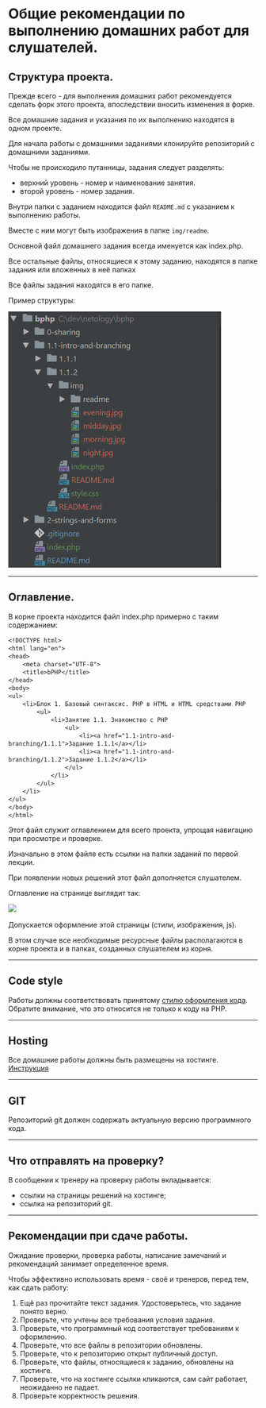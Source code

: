 # Общие рекомендации по выполнению домашних работ для слушателей.

## Структура проекта.

Прежде всего - для выполнения домашних работ рекомендуется сделать форк этого проекта, впоследствии вносить изменения в форке.

Все домашние задания и указания по их выполнению находятся в одном проекте.

Для начала работы с домашними заданиями клонируйте репозиторий с домашними заданиями.

Чтобы не происходило путанницы, задания следует разделять:
- верхний уровень - номер и наименование занятия.
- второй уровень - номер задания.

Внутри папки с заданием находится файл `README.md` с указанием к выполнению работы.

Вместе с ним могут быть изображения в папке `img/readme`.

Основной файл домашнего задания всегда именуется как index.php.

Все остальные файлы, относящиеся к этому заданию, находятся в папке задания или вложенных в неё папках

Все файлы задания находятся в его папке.

Пример структуры:

![](img/readme/1.png)

---

## Оглавление.
В корне проекта находится файл index.php примерно с таким содержанием:
```php=
<!DOCTYPE html>
<html lang="en">
<head>
    <meta charset="UTF-8">
    <title>bPHP</title>
</head>
<body>
<ul>
    <li>Блок 1. Базовый синтаксис. PHP в HTML и HTML средствами PHP
        <ul>
            <li>Занятие 1.1. Знакомство с PHP
                <ul>
                    <li><a href="1.1-intro-and-branching/1.1.1">Задание 1.1.1</a></li>
                    <li><a href="1.1-intro-and-branching/1.1.2">Задание 1.1.2</a></li>
                </ul>
            </li>
        </ul>
    </li>
</ul>
</body>
</html>
```

Этот файл служит оглавлением для всего проекта, упрощая навигацию при просмотре и проверке.

Изначально в этом файле есть ссылки на папки заданий по первой лекции.

При появлении новых решений этот файл дополняется слушателем.

Оглавление на странице выглядит так:

![](img/readme/2.png)

Допускается оформление этой страницы (стили, изображения, js). 

В этом случае все необходимые ресурсные файлы располагаются в корне проекта и в папках, 
созданных слушателем из корня.

---

## Code style
Работы должны соответствовать принятому [стилю оформления кода](https://github.com/netology-code/codestyle).
Обратите внимание, что это относится не только к коду на PHP.

---

## Hosting
Все домашние работы должны быть размещены на хостинге.
[Инструкция](hosting)

---

## GIT
Репозиторий git должен содержать актуальную версию программного кода.

---

## Что отправлять на проверку?
В сообщении к тренеру на проверку работы вкладывается:
* ссылки на страницы решений на хостинге;
* ссылка на репозиторий git.

---

## Рекомендации при сдаче работы. 

Ожидание проверки, проверка работы, написание замечаний и рекомендаций занимает определенное время.

Чтобы эффективно использовать время - своё и тренеров, перед тем, как сдать работу:
1. Ещё раз прочитайте текст задания. Удостоверьтесь, что задание понято верно.
2. Проверьте, что учтены все требования условия задания.
3. Проверьте, что программный код соответствует требованиям к оформлению.
4. Проверьте, что все файлы в репозитории обновлены.
5. Проверьте, что к репозиторию открыт публичный доступ.
6. Проверьте, что файлы, относящиеся к заданию, обновлены на хостинге. 
7. Проверьте, что на хостинге ссылки кликаются, сам сайт работает, неожиданно не падает.
8. Проверьте корректность решения.